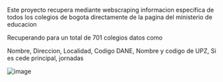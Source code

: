 Este proyecto recupera mediante webscraping informacion especifica de todos los colegios de bogota
directamente de la pagina del ministerio de educacion


Recuperando para un total de 701 colegios datos como

Nombre,
Direccion, 
Localidad,
Codigo DANE,
Nombre y codigo de UPZ,
Si es cede principal,
jornadas 


![image](https://github.com/user-attachments/assets/0dafa5b4-5878-4ee7-9450-9b762092b669)
